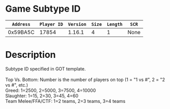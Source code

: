 # Game Subtype ID

| `Address` | `Player ID` | `Version` | `Size` | `Length` | `SCR` |
| ---------- | ----------- | --------- | ------ | -------- | ---- |
| 0x59BA5C | 17854 | 1.16.1 | 4 | 1 | None |

# Description

Subtype ID specified in GOT template.<br><br>Top Vs. Bottom: Number is the number of players on top (1 = "1 vs #", 2 = "2 vs #", etc.)<br>Greed: 1=2500, 2=5000, 3=7500, 4=10000<br>Slaughter: 1=15, 2=30, 3=45, 4=60<br>Team Melee/FFA/CTF: 1=2 teams, 2=3 teams, 3=4 teams